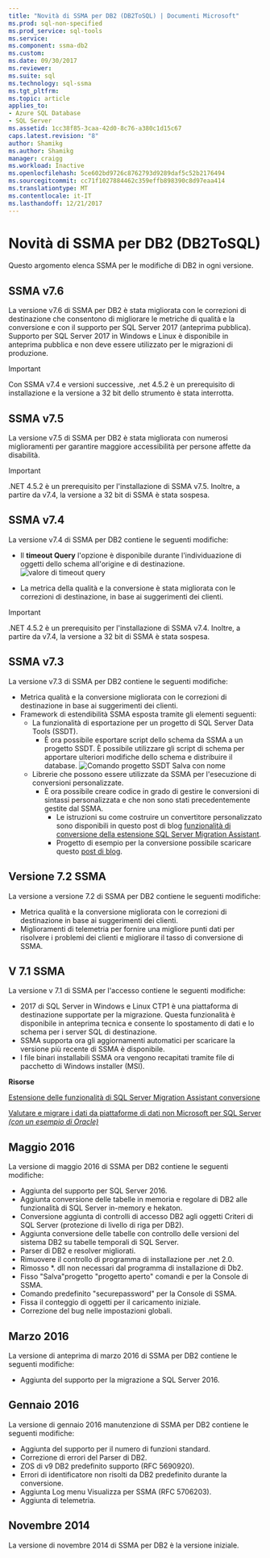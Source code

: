 ```yaml
---
title: "Novità di SSMA per DB2 (DB2ToSQL) | Documenti Microsoft"
ms.prod: sql-non-specified
ms.prod_service: sql-tools
ms.service: 
ms.component: ssma-db2
ms.custom: 
ms.date: 09/30/2017
ms.reviewer: 
ms.suite: sql
ms.technology: sql-ssma
ms.tgt_pltfrm: 
ms.topic: article
applies_to:
- Azure SQL Database
- SQL Server
ms.assetid: 1cc38f85-3caa-42d0-8c76-a380c1d15c67
caps.latest.revision: "8"
author: Shamikg
ms.author: Shamikg
manager: craigg
ms.workload: Inactive
ms.openlocfilehash: 5ce602bd9726c8762793d9289daf5c52b2176494
ms.sourcegitcommit: cc71f1027884462c359effb898390c8d97eaa414
ms.translationtype: MT
ms.contentlocale: it-IT
ms.lasthandoff: 12/21/2017
---
```

# <a name="whats-new-in-ssma-for-db2-db2tosql"></a>Novità di SSMA per DB2 (DB2ToSQL)
Questo argomento elenca SSMA per le modifiche di DB2 in ogni versione.  

## <a name="ssma-v76"></a>SSMA v7.6
La versione v7.6 di SSMA per DB2 è stata migliorata con le correzioni di destinazione che consentono di migliorare le metriche di qualità e la conversione e con il supporto per SQL Server 2017 (anteprima pubblica). Supporto per SQL Server 2017 in Windows e Linux è disponibile in anteprima pubblica e non deve essere utilizzato per le migrazioni di produzione.

> [!IMPORTANT]
> Con SSMA v7.4 e versioni successive, .net 4.5.2 è un prerequisito di installazione e la versione a 32 bit dello strumento è stata interrotta.

## <a name="ssma-v75"></a>SSMA v7.5
La versione v7.5 di SSMA per DB2 è stata migliorata con numerosi miglioramenti per garantire maggiore accessibilità per persone affette da disabilità.

> [!IMPORTANT]
> .NET 4.5.2 è un prerequisito per l'installazione di SSMA v7.5. Inoltre, a partire da v7.4, la versione a 32 bit di SSMA è stata sospesa.

## <a name="ssma-v74"></a>SSMA v7.4
La versione v7.4 di SSMA per DB2 contiene le seguenti modifiche:
- Il **timeout Query** l'opzione è disponibile durante l'individuazione di oggetti dello schema all'origine e di destinazione.
![valore di timeout query](../media/query-timeout_red.png)

- La metrica della qualità e la conversione è stata migliorata con le correzioni di destinazione, in base ai suggerimenti dei clienti.

> [!IMPORTANT]
> .NET 4.5.2 è un prerequisito per l'installazione di SSMA v7.4. Inoltre, a partire da v7.4, la versione a 32 bit di SSMA è stata sospesa.

## <a name="ssma-v73"></a>SSMA v7.3
La versione v7.3 di SSMA per DB2 contiene le seguenti modifiche:
- Metrica qualità e la conversione migliorata con le correzioni di destinazione in base ai suggerimenti dei clienti.
- Framework di estendibilità SSMA esposta tramite gli elementi seguenti:
  - La funzionalità di esportazione per un progetto di SQL Server Data Tools (SSDT).
    -   È ora possibile esportare script dello schema da SSMA a un progetto SSDT. È possibile utilizzare gli script di schema per apportare ulteriori modifiche dello schema e distribuire il database.
![Comando progetto SSDT Salva con nome](../media/export-schema-scripts_red.png)
  - Librerie che possono essere utilizzate da SSMA per l'esecuzione di conversioni personalizzate.
    - È ora possibile creare codice in grado di gestire le conversioni di sintassi personalizzata e che non sono stati precedentemente gestite dal SSMA.
      - Le istruzioni su come costruire un convertitore personalizzato sono disponibili in questo post di blog [funzionalità di conversione della estensione SQL Server Migration Assistant](https://blogs.msdn.microsoft.com/datamigration/2017/02/21/2185/).
      - Progetto di esempio per la conversione possibile scaricare questo [post di blog](https://blogs.msdn.microsoft.com/datamigration/ssmafororacleconversionsample/).

## <a name="ssma-v72"></a>Versione 7.2 SSMA
La versione a versione 7.2 di SSMA per DB2 contiene le seguenti modifiche:
- Metrica qualità e la conversione migliorata con le correzioni di destinazione in base ai suggerimenti dei clienti.
- Miglioramenti di telemetria per fornire una migliore punti dati per risolvere i problemi dei clienti e migliorare il tasso di conversione di SSMA.

## <a name="ssma-v71"></a>V 7.1 SSMA
La versione v 7.1 di SSMA per l'accesso contiene le seguenti modifiche:
- 2017 di SQL Server in Windows e Linux CTP1 è una piattaforma di destinazione supportate per la migrazione. Questa funzionalità è disponibile in anteprima tecnica e consente lo spostamento di dati e lo schema per i server SQL di destinazione.
- SSMA supporta ora gli aggiornamenti automatici per scaricare la versione più recente di SSMA è disponibile.
- I file binari installabili SSMA ora vengono recapitati tramite file di pacchetto di Windows installer (MSI).

**Risorse**

[Estensione delle funzionalità di SQL Server Migration Assistant conversione](https://blogs.msdn.microsoft.com/datamigration/2017/02/21/2185/)

[Valutare e migrare i dati da piattaforme di dati non Microsoft per SQL Server *(con un esempio di Oracle)*](https://blogs.msdn.microsoft.com/datamigration/2016/11/16/sql-server-migration-assistant-how-to-assess-and-migrate-databases-from-non-microsoft-data-platforms-to-sql-server/) 

## <a name="may-2016"></a>Maggio 2016  
La versione di maggio 2016 di SSMA per DB2 contiene le seguenti modifiche:  

-  Aggiunta del supporto per SQL Server 2016.
-  Aggiunta conversione delle tabelle in memoria e regolare di DB2 alle funzionalità di SQL Server in-memory e hekaton.
-  Conversione aggiunta di controlli di accesso DB2 agli oggetti Criteri di SQL Server (protezione di livello di riga per DB2).
-  Aggiunta conversione delle tabelle con controllo delle versioni del sistema DB2 su tabelle temporali di SQL Server.
-  Parser di DB2 e resolver migliorati.
-  Rimuovere il controllo di programma di installazione per .net 2.0.
-  Rimosso *. dll non necessari dal programma di installazione di Db2.
-  Fisso "Salva"progetto "progetto aperto" comandi e per la Console di SSMA.
-  Comando predefinito "securepassword" per la Console di SSMA.
-  Fissa il conteggio di oggetti per il caricamento iniziale.
-  Correzione del bug nelle impostazioni globali.
  
## <a name="march-2016"></a>Marzo 2016  
La versione di anteprima di marzo 2016 di SSMA per DB2 contiene le seguenti modifiche:  
  
-  Aggiunta del supporto per la migrazione a SQL Server 2016.  
  
## <a name="january-2016"></a>Gennaio 2016  
La versione di gennaio 2016 manutenzione di SSMA per DB2 contiene le seguenti modifiche:  
  
-  Aggiunta del supporto per il numero di funzioni standard.  
-  Correzione di errori del Parser di DB2.  
-  ZOS di v9 DB2 predefinito supporto (RFC 5690920).  
-  Errori di identificatore non risolti da DB2 predefinito durante la conversione.  
-  Aggiunta Log menu Visualizza per SSMA (RFC 5706203).  
-  Aggiunta di telemetria.
  
## <a name="november-2014"></a>Novembre 2014  
La versione di novembre 2014 di SSMA per DB2 è la versione iniziale.
